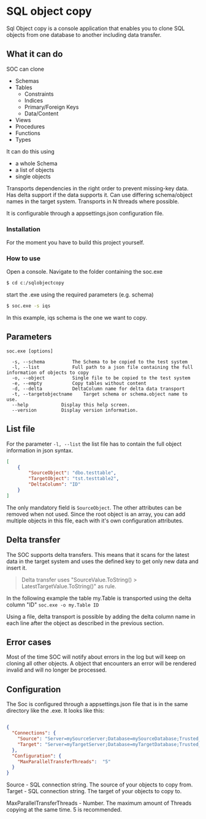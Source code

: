 # SQL object copy

Sql Object copy is a console application that enables you to clone SQL objects from one database to another including data transfer.

## What it can do

SOC can clone
  - Schemas
  - Tables
    - Constraints
    - Indices
    - Primary/Foreign Keys
    - Data/Content
  - Views
  - Procedures
  - Functions
  - Types

It can do this using
   - a whole Schema
   - a list of objects
   - single objects

Transports dependencies in the right order to prevent missing-key data.
Has delta support if the data supports it.
Can use differing schema/object names in the target system.
Transports in N threads where possible.

It is configurable through a appsettings.json configuration file.

### Installation
For the moment you have to build this project yourself.

### How to use
Open a console.
Navigate to the folder containing the soc.exe
```sh
$ cd c:/sqlobjectcopy
```
start the .exe using the required parameters (e.g. schema)
```sh
$ soc.exe -s iqs
```
In this example, iqs schema is the one we want to copy.

## Parameters
```
soc.exe [options]

  -s, --schema			The Schema to be copied to the test system
  -l, --list			Full path to a json file containing the full information of objects to copy
  -o, --object			Single file to be copied to the test system
  -e, --empty			Copy tables without content
  -d, --delta			DeltaColumn name for delta data transport
  -t, --targetobjectname	Target schema or schema.object name to use.
  --help			Display this help screen.
  --version			Display version information.
```

## List file
For the parameter `-l, --list` the list file has to contain the full object information in json syntax. 
```json
[
	{
		"SourceObject": "dbo.testtable",
		"TargetObject": "tst.testtable2",
		"DeltaColumn": "ID"
	}
]
```
The only mandatory field is `SourceObject`.
The other attributes can be removed when not used.
Since the root object is an array, you can add multiple objects in this file, each with it's own configuration attributes.

## Delta transfer
The SOC supports delta transfers. This means that it scans for the latest data in the target system and uses the defined key to get only new data and insert it.
> Delta transfer uses "SourceValue.ToString() > LatestTargetValue.ToString()" as rule.

In the following example the table my.Table is transported using the delta column "ID"
`soc.exe -o my.Table ID`

Using a file, delta transport is possible by adding the delta column name in each line after the object as described in the previous section.

## Error cases
Most of the time SOC will notify about errors in the log but will keep on cloning all other objects. A object that encounters an error will be rendered invalid and will no longer be processed.

## Configuration
The Soc is configured through a appsettings.json file that is in the same directory like the .exe. It looks like this:
```json

{
  "Connections": {
    "Source": "Server=mySourceServer;Database=mySourceDatabase;Trusted_Connection=True;MultipleActiveResultSets=true;",
    "Target": "Server=myTargetServer;Database=myTargetDatabase;Trusted_Connection=True;MultipleActiveResultSets=true;"
  },
  "Configuration": {
    "MaxParallelTransferThreads":  "5"
  }
}
```

Source - SQL connection string. The source of your objects to copy from.
Target - SQL connection string. The target of your objects to copy to.

MaxParallelTransferThreads - Number. The maximum amount of Threads copying at the same time. 5 is recommended.
